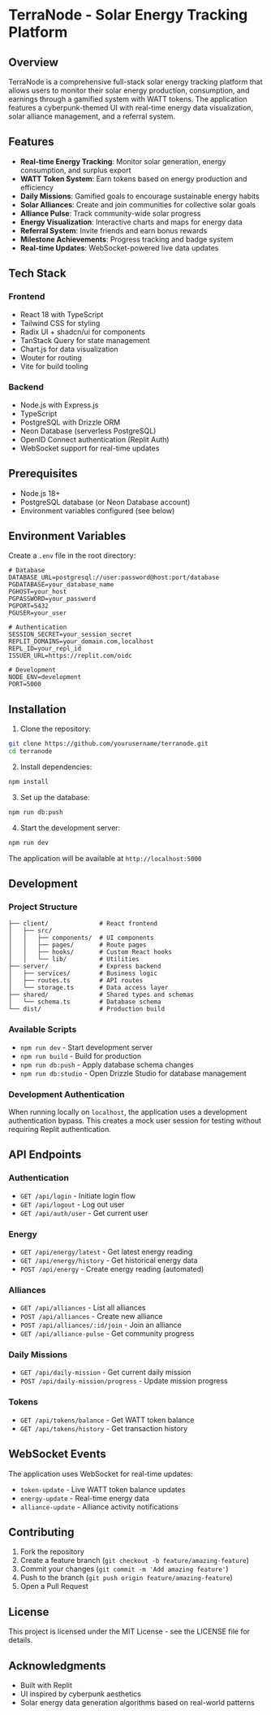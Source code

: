 # TerraNode - Solar Energy Tracking Platform

## Overview

TerraNode is a comprehensive full-stack solar energy tracking platform that allows users to monitor their solar energy production, consumption, and earnings through a gamified system with WATT tokens. The application features a cyberpunk-themed UI with real-time energy data visualization, solar alliance management, and a referral system.

## Features

- **Real-time Energy Tracking**: Monitor solar generation, energy consumption, and surplus export
- **WATT Token System**: Earn tokens based on energy production and efficiency
- **Daily Missions**: Gamified goals to encourage sustainable energy habits
- **Solar Alliances**: Create and join communities for collective solar goals
- **Alliance Pulse**: Track community-wide solar progress
- **Energy Visualization**: Interactive charts and maps for energy data
- **Referral System**: Invite friends and earn bonus rewards
- **Milestone Achievements**: Progress tracking and badge system
- **Real-time Updates**: WebSocket-powered live data updates

## Tech Stack

### Frontend
- React 18 with TypeScript
- Tailwind CSS for styling
- Radix UI + shadcn/ui for components
- TanStack Query for state management
- Chart.js for data visualization
- Wouter for routing
- Vite for build tooling

### Backend
- Node.js with Express.js
- TypeScript
- PostgreSQL with Drizzle ORM
- Neon Database (serverless PostgreSQL)
- OpenID Connect authentication (Replit Auth)
- WebSocket support for real-time updates

## Prerequisites

- Node.js 18+ 
- PostgreSQL database (or Neon Database account)
- Environment variables configured (see below)

## Environment Variables

Create a `.env` file in the root directory:

```env
# Database
DATABASE_URL=postgresql://user:password@host:port/database
PGDATABASE=your_database_name
PGHOST=your_host
PGPASSWORD=your_password
PGPORT=5432
PGUSER=your_user

# Authentication
SESSION_SECRET=your_session_secret
REPLIT_DOMAINS=your_domain.com,localhost
REPL_ID=your_repl_id
ISSUER_URL=https://replit.com/oidc

# Development
NODE_ENV=development
PORT=5000
```

## Installation

1. Clone the repository:
```bash
git clone https://github.com/yourusername/terranode.git
cd terranode
```

2. Install dependencies:
```bash
npm install
```

3. Set up the database:
```bash
npm run db:push
```

4. Start the development server:
```bash
npm run dev
```

The application will be available at `http://localhost:5000`

## Development

### Project Structure

```
├── client/              # React frontend
│   ├── src/
│   │   ├── components/  # UI components
│   │   ├── pages/       # Route pages
│   │   ├── hooks/       # Custom React hooks
│   │   └── lib/         # Utilities
├── server/              # Express backend
│   ├── services/        # Business logic
│   ├── routes.ts        # API routes
│   └── storage.ts       # Data access layer
├── shared/              # Shared types and schemas
│   └── schema.ts        # Database schema
└── dist/                # Production build
```

### Available Scripts

- `npm run dev` - Start development server
- `npm run build` - Build for production
- `npm run db:push` - Apply database schema changes
- `npm run db:studio` - Open Drizzle Studio for database management

### Development Authentication

When running locally on `localhost`, the application uses a development authentication bypass. This creates a mock user session for testing without requiring Replit authentication.

## API Endpoints

### Authentication
- `GET /api/login` - Initiate login flow
- `GET /api/logout` - Log out user
- `GET /api/auth/user` - Get current user

### Energy
- `GET /api/energy/latest` - Get latest energy reading
- `GET /api/energy/history` - Get historical energy data
- `POST /api/energy` - Create energy reading (automated)

### Alliances
- `GET /api/alliances` - List all alliances
- `POST /api/alliances` - Create new alliance
- `POST /api/alliances/:id/join` - Join an alliance
- `GET /api/alliance-pulse` - Get community progress

### Daily Missions
- `GET /api/daily-mission` - Get current daily mission
- `POST /api/daily-mission/progress` - Update mission progress

### Tokens
- `GET /api/tokens/balance` - Get WATT token balance
- `GET /api/tokens/history` - Get transaction history

## WebSocket Events

The application uses WebSocket for real-time updates:

- `token-update` - Live WATT token balance updates
- `energy-update` - Real-time energy data
- `alliance-update` - Alliance activity notifications

## Contributing

1. Fork the repository
2. Create a feature branch (`git checkout -b feature/amazing-feature`)
3. Commit your changes (`git commit -m 'Add amazing feature'`)
4. Push to the branch (`git push origin feature/amazing-feature`)
5. Open a Pull Request

## License

This project is licensed under the MIT License - see the LICENSE file for details.

## Acknowledgments

- Built with Replit
- UI inspired by cyberpunk aesthetics
- Solar energy data generation algorithms based on real-world patterns